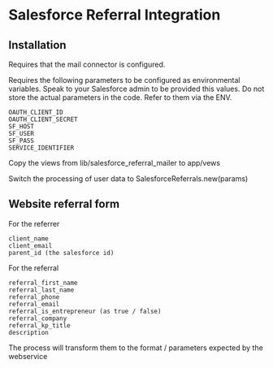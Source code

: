 # Salesforce Referral Integration

## Installation

Requires that the mail connector is configured.

Requires the following parameters to be configured as environmental variables. Speak to your Salesforce admin to be provided this values. Do not store the actual parameters in the code. Refer to them via the ENV.

```
OAUTH_CLIENT_ID
OAUTH_CLIENT_SECRET
SF_HOST
SF_USER
SF_PASS
SERVICE_IDENTIFIER
```

Copy the views from lib/salesforce_referral_mailer to app/vews

Switch the processing of user data to SalesforceReferrals.new(params)

## Website referral form

For the referrer

```
client_name
client_email
parent_id (the salesforce id)
```

For the referral

```
referral_first_name
referral_last_name
referral_phone
referral_email
referral_is_entrepreneur (as true / false)
referral_company
referral_kp_title
description
```

The process will transform them to the format / parameters expected by the webservice

